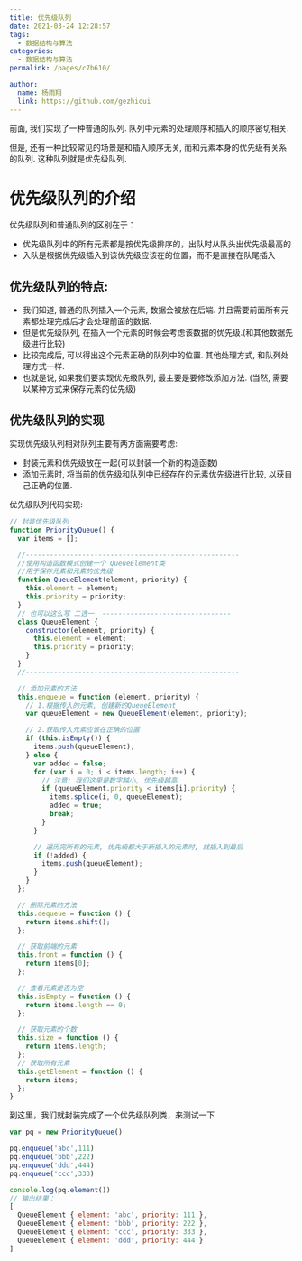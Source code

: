 ```yaml
---
title: 优先级队列
date: 2021-03-24 12:28:57
tags:
  - 数据结构与算法
categories:
  - 数据结构与算法
permalink: /pages/c7b610/

author:
  name: 杨雨翔
  link: https://github.com/gezhicui
---
```


前面, 我们实现了一种普通的队列. 队列中元素的处理顺序和插入的顺序密切相关.

但是, 还有一种比较常见的场景是和插入顺序无关, 而和元素本身的优先级有关系的队列.
这种队列就是优先级队列.

# 优先级队列的介绍

优先级队列和普通队列的区别在于：

- 优先级队列中的所有元素都是按优先级排序的，出队时从队头出优先级最高的
- 入队是根据优先级插入到该优先级应该在的位置，而不是直接在队尾插入

## 优先级队列的特点:

- 我们知道, 普通的队列插入一个元素, 数据会被放在后端. 并且需要前面所有元素都处理完成后才会处理前面的数据.
- 但是优先级队列, 在插入一个元素的时候会考虑该数据的优先级.(和其他数据先级进行比较)
- 比较完成后, 可以得出这个元素正确的队列中的位置. 其他处理方式, 和队列处理方式一样.
- 也就是说, 如果我们要实现优先级队列, 最主要是要修改添加方法. (当然, 需要以某种方式来保存元素的优先级)

## 优先级队列的实现

实现优先级队列相对队列主要有两方面需要考虑:

- 封装元素和优先级放在一起(可以封装一个新的构造函数)
- 添加元素时, 将当前的优先级和队列中已经存在的元素优先级进行比较, 以获自己正确的位置.

优先级队列代码实现:

```js
// 封装优先级队列
function PriorityQueue() {
  var items = [];

  //-----------------------------------------------------
  //使用构造函数模式创建一个 QueueElement类
  //用于保存元素和元素的优先级
  function QueueElement(element, priority) {
    this.element = element;
    this.priority = priority;
  }
  // 也可以这么写 二选一  --------------------------------
  class QueueElement {
    constructor(element, priority) {
      this.element = element;
      this.priority = priority;
    }
  }
  //-----------------------------------------------------

  // 添加元素的方法
  this.enqueue = function (element, priority) {
    // 1.根据传入的元素, 创建新的QueueElement
    var queueElement = new QueueElement(element, priority);

    // 2.获取传入元素应该在正确的位置
    if (this.isEmpty()) {
      items.push(queueElement);
    } else {
      var added = false;
      for (var i = 0; i < items.length; i++) {
        // 注意: 我们这里是数字越小, 优先级越高
        if (queueElement.priority < items[i].priority) {
          items.splice(i, 0, queueElement);
          added = true;
          break;
        }
      }

      // 遍历完所有的元素, 优先级都大于新插入的元素时, 就插入到最后
      if (!added) {
        items.push(queueElement);
      }
    }
  };

  // 删除元素的方法
  this.dequeue = function () {
    return items.shift();
  };

  // 获取前端的元素
  this.front = function () {
    return items[0];
  };

  // 查看元素是否为空
  this.isEmpty = function () {
    return items.length == 0;
  };

  // 获取元素的个数
  this.size = function () {
    return items.length;
  };
  // 获取所有元素
  this.getElement = function () {
    return items;
  };
}
```

到这里，我们就封装完成了一个优先级队列类，来测试一下

```js
var pq = new PriorityQueue()

pq.enqueue('abc',111)
pq.enqueue('bbb',222)
pq.enqueue('ddd',444)
pq.enqueue('ccc',333)

console.log(pq.element())
// 输出结果：
[
  QueueElement { element: 'abc', priority: 111 },
  QueueElement { element: 'bbb', priority: 222 },
  QueueElement { element: 'ccc', priority: 333 },
  QueueElement { element: 'ddd', priority: 444 }
]
```
